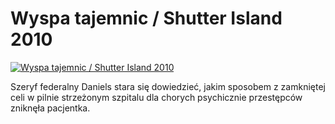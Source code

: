 Wyspa tajemnic / Shutter Island 2010 
=============
[![Wyspa tajemnic / Shutter Island 2010 ](http://vidos.pl/images/player.gif)](http://vidos.pl/wyspa-tajemnic-shutter-island-2010)

 Szeryf federalny Daniels stara się dowiedzieć, jakim sposobem z zamkniętej celi w pilnie strzeżonym szpitalu dla chorych psychicznie przestępców zniknęła pacjentka.

